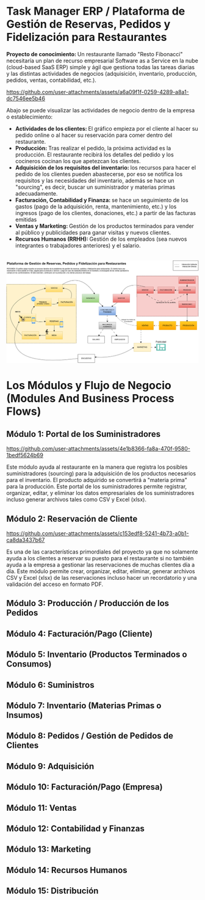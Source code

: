 # Task Manager ERP / Plataforma de Gestión de Reservas, Pedidos y Fidelización para Restaurantes

<b>Proyecto de conocimiento: </b> Un restaurante llamado "Resto Fibonacci" necesitaría un plan de recurso empresarial Software as a Service en la nube (cloud-based SaaS ERP) simple y ágil que gestiona todas las tareas diarias y las distintas actividades de negocios (adquisición, inventario, producción, pedidos, ventas, contabilidad, etc.).

https://github.com/user-attachments/assets/a6a09f1f-0259-4289-a8a1-dc7546ee5b46

Abajo se puede visualizar las actividades de negocio dentro de la empresa o establecimiento: 
<ul>
  <li><b>Actividades de los clientes: </b>El gráfico empieza por el cliente al hacer su pedido online o al hacer su reservación para comer dentro del restaurante.</li>
  <li><b>Producción: </b>Tras realizar el pedido, la próxima actividad es la producción. El restaurante recibirá los detalles del pedido y los cocineros cocinan los que apetezcan los clientes.</li>
  <li><b>Adquisición de los requisitos del inventario: </b>los recursos para hacer el pedido de los clientes pueden abastecerse, por eso se notifica los requisitos y las necesidades del inventario, además se hace un "sourcing", es decir, buscar un suministrador y materias primas adecuadamente.</b></li>
  <li><b>Facturación, Contabilidad y Finanza: </b>se hace un seguimiento de los gastos (pago de la adquisición, renta, mantenimiento, etc.) y los ingresos (pago de los clientes, donaciones, etc.) a partir de las facturas emitidas </li>
  <li><b>Ventas y Marketing: </b> Gestión de los productos terminados para vender al público y publicidades para ganar visitas y nuevos clientes.</li>
  <li><b>Recursos Humanos (RRHH): </b> Gestión de los empleados (sea nuevos integrantes o trabajadores anteriores) y el salario.</li>
</ul>
<br>
<img src="./graph1.png" />

# Los Módulos y Flujo de Negocio (Modules And Business Process Flows) 
## Módulo 1: Portal de los Suministradores

https://github.com/user-attachments/assets/4e1b8366-fa8a-470f-9580-1bedf5624b69

Este módulo ayuda al restaurante en la manera que registra los posibles suministradores (sourcing) para la adquisición de los productos necesarios para el inventario. El producto adquirido se convertirá a "materia prima" para la producción. Este portal de los suministradores permite registrar, organizar, editar, y eliminar los datos empresariales de los suministradores incluso generar archivos tales como CSV y Excel (xlsx). 

## Módulo 2: Reservación de Cliente

https://github.com/user-attachments/assets/c153edf8-5241-4b73-a0b1-ca8da3437b67

Es una de las características primordiales del proyecto ya que no solamente ayuda a los clientes a reservar su puesto para el restaurante si no también ayuda a la empresa a gestionar las reservaciones de muchas clientes día a día. Este módulo permite crear, organizar, editar, eliminar, generar archivos CSV y Excel (xlsx) de las reservaciones incluso hacer un recordatorio y una validación del acceso en formato PDF. 
## Módulo 3: Producción / Producción de los Pedidos 
## Módulo 4: Facturación/Pago (Cliente)
## Módulo 5: Inventario (Productos Terminados o Consumos)
## Módulo 6: Suministros
## Módulo 7: Inventario (Materias Primas o Insumos) 
## Módulo 8: Pedidos / Gestión de Pedidos de Clientes 
## Módulo 9: Adquisición
## Módulo 10: Facturación/Pago (Empresa) 
## Módulo 11: Ventas 
## Módulo 12: Contabilidad y Finanzas
## Módulo 13: Marketing 
## Módulo 14: Recursos Humanos
## Módulo 15: Distribución

